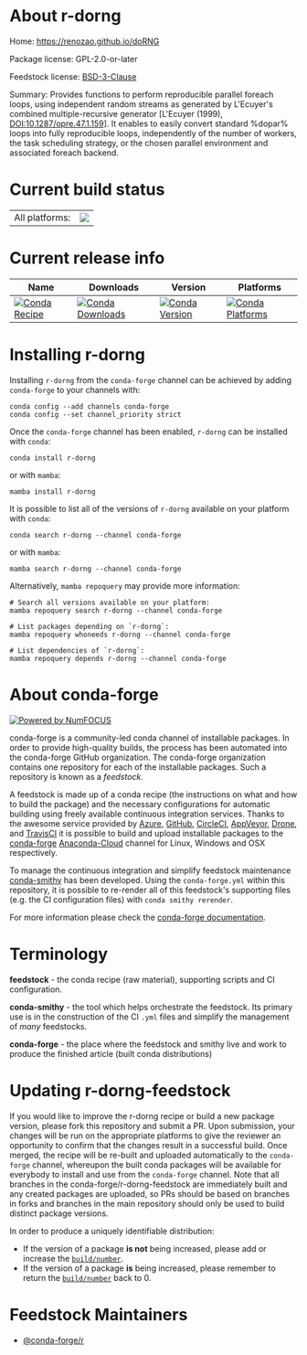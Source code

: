 About r-dorng
=============

Home: https://renozao.github.io/doRNG

Package license: GPL-2.0-or-later

Feedstock license: [BSD-3-Clause](https://github.com/conda-forge/r-dorng-feedstock/blob/main/LICENSE.txt)

Summary: Provides functions to perform reproducible parallel foreach loops, using independent random streams as generated by L'Ecuyer's combined multiple-recursive generator [L'Ecuyer (1999), <DOI:10.1287/opre.47.1.159>]. It enables to easily convert standard %dopar% loops into fully reproducible loops, independently of the number of workers, the task scheduling strategy, or the chosen parallel environment and associated foreach backend.

Current build status
====================


<table><tr><td>All platforms:</td>
    <td>
      <a href="https://dev.azure.com/conda-forge/feedstock-builds/_build/latest?definitionId=1088&branchName=main">
        <img src="https://dev.azure.com/conda-forge/feedstock-builds/_apis/build/status/r-dorng-feedstock?branchName=main">
      </a>
    </td>
  </tr>
</table>

Current release info
====================

| Name | Downloads | Version | Platforms |
| --- | --- | --- | --- |
| [![Conda Recipe](https://img.shields.io/badge/recipe-r--dorng-green.svg)](https://anaconda.org/conda-forge/r-dorng) | [![Conda Downloads](https://img.shields.io/conda/dn/conda-forge/r-dorng.svg)](https://anaconda.org/conda-forge/r-dorng) | [![Conda Version](https://img.shields.io/conda/vn/conda-forge/r-dorng.svg)](https://anaconda.org/conda-forge/r-dorng) | [![Conda Platforms](https://img.shields.io/conda/pn/conda-forge/r-dorng.svg)](https://anaconda.org/conda-forge/r-dorng) |

Installing r-dorng
==================

Installing `r-dorng` from the `conda-forge` channel can be achieved by adding `conda-forge` to your channels with:

```
conda config --add channels conda-forge
conda config --set channel_priority strict
```

Once the `conda-forge` channel has been enabled, `r-dorng` can be installed with `conda`:

```
conda install r-dorng
```

or with `mamba`:

```
mamba install r-dorng
```

It is possible to list all of the versions of `r-dorng` available on your platform with `conda`:

```
conda search r-dorng --channel conda-forge
```

or with `mamba`:

```
mamba search r-dorng --channel conda-forge
```

Alternatively, `mamba repoquery` may provide more information:

```
# Search all versions available on your platform:
mamba repoquery search r-dorng --channel conda-forge

# List packages depending on `r-dorng`:
mamba repoquery whoneeds r-dorng --channel conda-forge

# List dependencies of `r-dorng`:
mamba repoquery depends r-dorng --channel conda-forge
```


About conda-forge
=================

[![Powered by
NumFOCUS](https://img.shields.io/badge/powered%20by-NumFOCUS-orange.svg?style=flat&colorA=E1523D&colorB=007D8A)](https://numfocus.org)

conda-forge is a community-led conda channel of installable packages.
In order to provide high-quality builds, the process has been automated into the
conda-forge GitHub organization. The conda-forge organization contains one repository
for each of the installable packages. Such a repository is known as a *feedstock*.

A feedstock is made up of a conda recipe (the instructions on what and how to build
the package) and the necessary configurations for automatic building using freely
available continuous integration services. Thanks to the awesome service provided by
[Azure](https://azure.microsoft.com/en-us/services/devops/), [GitHub](https://github.com/),
[CircleCI](https://circleci.com/), [AppVeyor](https://www.appveyor.com/),
[Drone](https://cloud.drone.io/welcome), and [TravisCI](https://travis-ci.com/)
it is possible to build and upload installable packages to the
[conda-forge](https://anaconda.org/conda-forge) [Anaconda-Cloud](https://anaconda.org/)
channel for Linux, Windows and OSX respectively.

To manage the continuous integration and simplify feedstock maintenance
[conda-smithy](https://github.com/conda-forge/conda-smithy) has been developed.
Using the ``conda-forge.yml`` within this repository, it is possible to re-render all of
this feedstock's supporting files (e.g. the CI configuration files) with ``conda smithy rerender``.

For more information please check the [conda-forge documentation](https://conda-forge.org/docs/).

Terminology
===========

**feedstock** - the conda recipe (raw material), supporting scripts and CI configuration.

**conda-smithy** - the tool which helps orchestrate the feedstock.
                   Its primary use is in the construction of the CI ``.yml`` files
                   and simplify the management of *many* feedstocks.

**conda-forge** - the place where the feedstock and smithy live and work to
                  produce the finished article (built conda distributions)


Updating r-dorng-feedstock
==========================

If you would like to improve the r-dorng recipe or build a new
package version, please fork this repository and submit a PR. Upon submission,
your changes will be run on the appropriate platforms to give the reviewer an
opportunity to confirm that the changes result in a successful build. Once
merged, the recipe will be re-built and uploaded automatically to the
`conda-forge` channel, whereupon the built conda packages will be available for
everybody to install and use from the `conda-forge` channel.
Note that all branches in the conda-forge/r-dorng-feedstock are
immediately built and any created packages are uploaded, so PRs should be based
on branches in forks and branches in the main repository should only be used to
build distinct package versions.

In order to produce a uniquely identifiable distribution:
 * If the version of a package **is not** being increased, please add or increase
   the [``build/number``](https://docs.conda.io/projects/conda-build/en/latest/resources/define-metadata.html#build-number-and-string).
 * If the version of a package **is** being increased, please remember to return
   the [``build/number``](https://docs.conda.io/projects/conda-build/en/latest/resources/define-metadata.html#build-number-and-string)
   back to 0.

Feedstock Maintainers
=====================

* [@conda-forge/r](https://github.com/conda-forge/r/)

